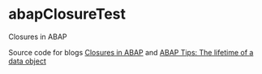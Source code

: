 # abapClosureTest

Closures in ABAP

Source code for blogs [Closures in ABAP](https://blogs.sap.com/2020/11/10/closures-in-abap) and [ABAP Tips: The lifetime of a data object](https://blogs.sap.com/2020/11/10/abap-tips-the-lifetime-of-a-data-object/)

